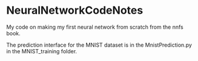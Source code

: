 # NeuralNetworkCodeNotes
My code on making my first neural network from scratch from the nnfs book. 

The prediction interface for the MNIST dataset is in the MnistPrediction.py in the MNIST_training folder. 
